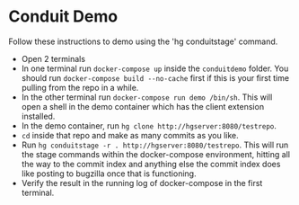 # Conduit Demo

Follow these instructions to demo using the 'hg conduitstage'
command.

- Open 2 terminals
- In one terminal run `docker-compose up` inside the `conduitdemo` folder.
  You should run `docker-compose build --no-cache` first if this is your
  first time pulling from the repo in a while.
- In the other terminal run `docker-compose run demo /bin/sh`. This will
  open a shell in the demo container which has the client extension installed.
- In the demo container, run `hg clone http://hgserver:8080/testrepo`.
- `cd` inside that repo and make as many commits as you like.
- Run `hg conduitstage -r . http://hgserver:8080/testrepo`. This will run
  the stage commands within the docker-compose environment, hitting all
  the way to the commit index and anything else the commit index does like
  posting to bugzilla once that is functioning.
- Verify the result in the running log of docker-compose in the first terminal.

